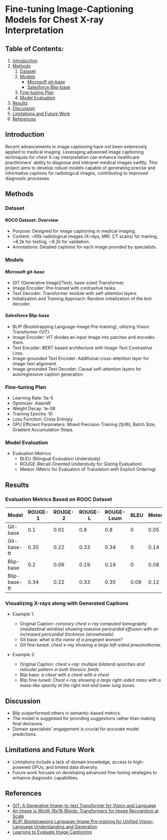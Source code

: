 # Fine-tuning Image-Captioning Models for Chest X-ray Interpretation

## Table of Contents:
1. [Introduction](#introduction)
2. [Methods](#methods)
   1. [Dataset](#dataset)
   2. [Models](#models)
      - [Microsoft git-base](#microsoft-git-base)
      - [Salesforce Blip-base](#salesforce-blip-base)
   3. [Fine-tuning Plan](#fine-tuning-plan)
   4. [Model Evaluation](#model-evaluation)
3. [Results](#results)
4. [Discussion](#discussion)
5. [Limitations and Future Work](#limitations-and-future-work)
6. [References](#references)

## Introduction <a name="introduction"></a>
Recent advancements in image captioning have not been extensively applied to medical imaging. Leveraging advanced image captioning techniques for chest X-ray interpretation can enhance healthcare practitioners' ability to diagnose and interpret medical images swiftly. This project aims to develop robust models capable of generating precise and informative captions for radiological images, contributing to improved diagnostic processes.

## Methods <a name="methods"></a>

### Dataset <a name="dataset"></a>
#### ROCO Dataset: Overview
- Purpose: Designed for image captioning in medical imaging.
- Content: ~65k radiological images (X-rays, MRI, CT scans) for training, ~8.2k for testing, ~8.2k for validation.
- Annotations: Detailed captions for each image provided by specialists.

### Models <a name="models"></a>

#### Microsoft git-base <a name="microsoft-git-base"></a>
- GIT (Generative Image2Text), base-sized Transformer.
- Image Encoder: Pre-trained with contrastive tasks.
- Text Decoder: Transformer module with self-attention layers.
- Initialization and Training Approach: Random initialization of the text decoder.

#### Salesforce Blip-base <a name="salesforce-blip-base"></a>
- BLIP (Bootstrapping Language-Image Pre-training), utilizing Vision Transformer (ViT).
- Image Encoder: ViT divides an input image into patches and encodes them.
- Text Encoder: BERT-based architecture with Image-Text Contrastive Loss.
- Image-grounded Text Encoder: Additional cross-attention layer for image-text alignment.
- Image-grounded Text Decoder: Causal self-attention layers for autoregressive caption generation.

### Fine-tuning Plan <a name="fine-tuning-plan"></a>
- Learning Rate: 5e-5
- Optimizer: AdamW
- Weight Decay: 1e-08
- Training Epochs: 10
- Loss Function: Cross Entropy
- GPU Efficient Parameters: Mixed Precision Training (fp16), Batch Size, Gradient Accumulation Steps.

### Model Evaluation <a name="model-evaluation"></a>
- Evaluation Metrics:
  - BLEU (Bilingual Evaluation Understudy)
  - ROUGE (Recall-Oriented Understudy for Gisting Evaluation)
  - Meteor (Metric for Evaluation of Translation with Explicit Ordering)

## Results <a name="results"></a>
### Evaluation Metrics Based on ROOC Dataset
| Model         | ROUGE-1 | ROUGE-2 | ROUGE-L | ROUGE-Lsum | BLEU | Meteor |
|---------------|---------|---------|---------|------------|------|--------|
| Git-base      | 0.1     | 0.01    | 0.8     | 0.8        | 0    | 0.05   |
| Git-base-ft   | 0.35    | 0.22    | 0.33    | 0.34       | 0    | 0.14   |
| Blip-base     | 0.2     | 0.06    | 0.19    | 0.19       | 0    | 0.08   |
| Blip-base-ft  | 0.34    | 0.22    | 0.33    | 0.35       | 0.08 | 0.12   |

### Visualizing X-rays along with Generated Captions
- Example 1:
  - Original Caption: *coronary chest x-ray computed tomography (mediastinal window) showing massive pericardial effusion with an increased pericardial thickness (arrowheads)*
  - Git base: *what is the name of a pregnant woman?*
  - Git fine-tuned: *chest x-ray showing a large left-sided pneumothorax.*

- Example 2:
  - Original Caption: *chest x-ray: multiple bilateral opacities and reticular pattern in both thoracic fields*
  - Blip base: *a chest with a chest with a chest*
  - Blip fine-tuned: *Chest x-ray showing a large right-sided mass with a mass-like opacity at the right mid and lower lung zones.*

## Discussion <a name="discussion"></a>
- Blip outperformed others in semantic-based metrics.
- The model is suggested for providing suggestions rather than making final decisions.
- Domain specialists' engagement is crucial for accurate model predictions.

## Limitations and Future Work <a name="limitations-and-future-work"></a>
- Limitations include a lack of domain knowledge, access to high-powered GPUs, and limited data diversity.
- Future work focuses on developing advanced fine-tuning strategies to enhance diagnostic capabilities.

## References <a name="references"></a>
- [GIT: A Generative Image-to-text Transformer for Vision and Language](#)
- [An Image is Worth 16x16 Words: Transformers for Image Recognition at Scale](#)
- [BLIP: Bootstrapping Language-Image Pre-training for Unified Vision-Language Understanding and Generation](#)
- [Learning to Evaluate Image Captioning](#)
